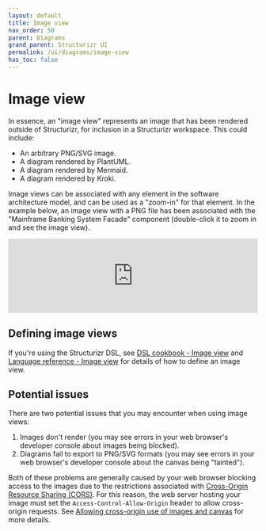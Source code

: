 ```yaml
---
layout: default
title: Image view
nav_order: 50
parent: Diagrams
grand_parent: Structurizr UI
permalink: /ui/diagrams/image-view
has_toc: false
---
```


# Image view

In essence, an "image view" represents an image that has been rendered outside of Structurizr, for inclusion in a
Structurizr workspace. This could include:

- An arbitrary PNG/SVG image.
- A diagram rendered by PlantUML.
- A diagram rendered by Mermaid.
- A diagram rendered by Kroki.

Image views can be associated with any element in the software architecture model, and can be used as a "zoom-in"
for that element. In the example below, an image view with a PNG file has been associated with the
"Mainframe Banking System Facade" component (double-click it to zoom in and see the image view).

<iframe id="myEmbeddedDiagram" class="thumbnail" src="https://structurizr.com/embed/36141?diagram=Components&diagramSelector=false&iframe=myEmbeddedDiagram" width="100%" marginwidth="0" marginheight="0" frameborder="0" scrolling="no" allowfullscreen="true"></iframe>

<script type="text/javascript" src="https://static.structurizr.com/js/structurizr-embed.js"></script>

## Defining image views

If you're using the Structurizr DSL, see [DSL cookbook - Image view](/dsl/cookbook/image-view) and
[Language reference - Image view](/dsl/language#image-view) for details of how to define an image view.

## Potential issues

There are two potential issues that you may encounter when using image views:

1. Images don't render (you may see errors in your web browser's developer console about images being blocked).
2. Diagrams fail to export to PNG/SVG formats (you may see errors in your web browser's developer console about the canvas being "tainted").

Both of these problems are generally caused by your web browser blocking access to the images due to the
restrictions associated with
[Cross-Origin Resource Sharing (CORS)](https://developer.mozilla.org/en-US/docs/Web/HTTP/CORS).
For this reason, the web server hosting  your image must set the `Access-Control-Allow-Origin` header to allow
cross-origin requests.
See [Allowing cross-origin use of images and canvas](https://developer.mozilla.org/en-US/docs/Web/HTML/CORS_enabled_image) for more details.

